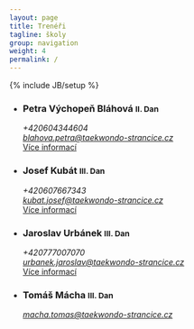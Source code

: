 ```yaml
---
layout: page
title: Trenéři
tagline: školy
group: navigation
weight: 4
permalink: /
---
```

{% include JB/setup %}

<div class="row-fluid">
	<ul class="thumbnails">
	  <li class="span5">
		<div class="thumbnail">
		  <div class="caption">
			<h3>Petra Výchopeň Bláhová <small>II. Dan</small></h3>
			<address>
				+420604344604<br>
				<a href="mailto:blahova.petra@taekwondo-strancice.cz">blahova.petra@taekwondo-strancice.cz</a>
			</address>
			<a href="petra-vychopen-blahova/" class="btn">Více informací</a>
		  </div>
		</div>
	  </li>
	  <li class="span5 offset1">
		<div class="thumbnail">
		  <div class="caption">
			<h3>Josef Kubát <small>III. Dan</small></h3>
			<address>
				+420607667343<br>
				<a href="mailto:kubat.josef@taekwondo-strancice.cz">kubat.josef@taekwondo-strancice.cz</a>
			</address>
			<a href="josef-kubat/" class="btn">Více informací</a>
		  </div>
		</div>
	  </li>
	  <li class="span5">
		<div class="thumbnail">
		  <div class="caption">
			<h3>Jaroslav Urbánek <small>III. Dan</small></h3>
			<address>
				+420777007070<br>
				<a href="mailto:urbanek.jaroslav@taekwondo-strancice.cz">urbanek.jaroslav@taekwondo-strancice.cz</a>
			</address>
			<a href="jaroslav-urbanek/" class="btn">Více informací</a>
		  </div>
		</div>
	  </li>
	  <li class="span5 offset1">
		<div class="thumbnail">
		  <div class="caption">
			<h3>Tomáš Mácha <small>III. Dan</small></h3>
			<address>
				<a href="mailto:macha.tomas@taekwondo-strancice.cz">macha.tomas@taekwondo-strancice.cz</a>
			</address>
		  </div>
		</div>
	  </li>
	</ul>
</div>
